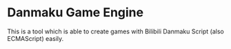 # Danmaku  Game  Engine

This is a tool which is able to create games with Bilibili Danmaku Script (also ECMAScript) easily.